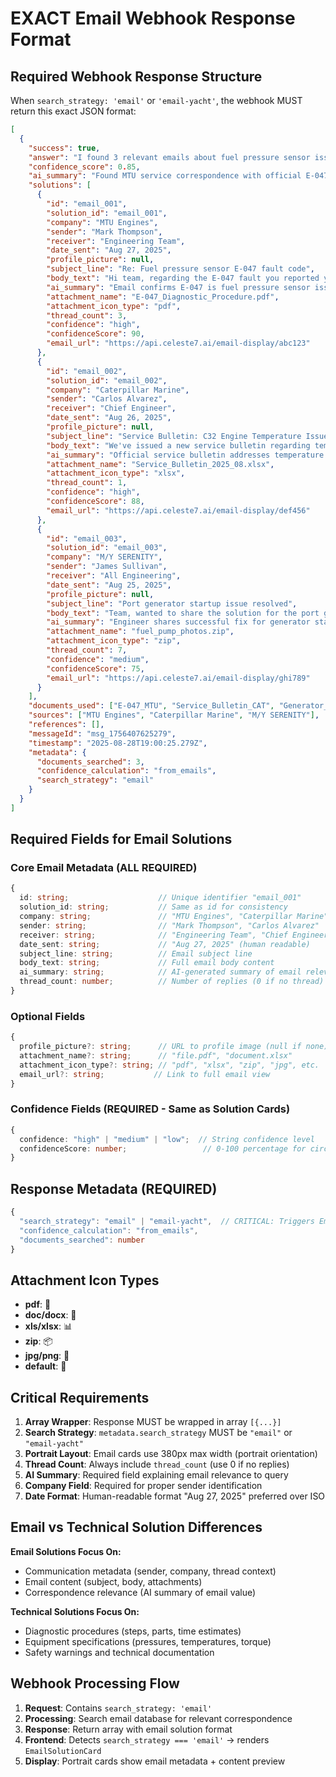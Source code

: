 # EXACT Email Webhook Response Format

## Required Webhook Response Structure

When `search_strategy: 'email'` or `'email-yacht'`, the webhook MUST return this exact JSON format:

```json
[
  {
    "success": true,
    "answer": "I found 3 relevant emails about fuel pressure sensor issues from MTU engineers and service teams...",
    "confidence_score": 0.85,
    "ai_summary": "Found MTU service correspondence with official E-047 diagnostic procedures and vendor recommendations",
    "solutions": [
      {
        "id": "email_001",
        "solution_id": "email_001", 
        "company": "MTU Engines",
        "sender": "Mark Thompson",
        "receiver": "Engineering Team",
        "date_sent": "Aug 27, 2025",
        "profile_picture": null,
        "subject_line": "Re: Fuel pressure sensor E-047 fault code",
        "body_text": "Hi team, regarding the E-047 fault you reported yesterday - this typically indicates a fuel pressure sensor malfunction. I've attached the diagnostic procedure from our latest service bulletin. The sensor should be reading between 45-50 PSI at idle. If readings are outside this range, replacement is recommended. Follow the attached calibration procedure after installation.",
        "ai_summary": "Email confirms E-047 is fuel pressure sensor issue. Provides official diagnostic procedure and recommends sensor replacement with specific pressure ranges and calibration steps.",
        "attachment_name": "E-047_Diagnostic_Procedure.pdf",
        "attachment_icon_type": "pdf",
        "thread_count": 3,
        "confidence": "high",
        "confidenceScore": 90,
        "email_url": "https://api.celeste7.ai/email-display/abc123"
      },
      {
        "id": "email_002",
        "solution_id": "email_002",
        "company": "Caterpillar Marine", 
        "sender": "Carlos Alvarez",
        "receiver": "Chief Engineer",
        "date_sent": "Aug 26, 2025", 
        "profile_picture": null,
        "subject_line": "Service Bulletin: C32 Engine Temperature Issues",
        "body_text": "We've issued a new service bulletin regarding temperature regulation on C32 engines. The issue affects serial numbers 5000-6500 manufactured between 2023-2024. Updated thermostat replacement procedure is attached along with revised temperature thresholds.",
        "ai_summary": "Official service bulletin addresses temperature regulation problems in specific C32 engine serial range. Includes updated thermostat replacement procedure and revised temperature specifications.",
        "attachment_name": "Service_Bulletin_2025_08.xlsx",
        "attachment_icon_type": "xlsx", 
        "thread_count": 1,
        "confidence": "high",
        "confidenceScore": 88,
        "email_url": "https://api.celeste7.ai/email-display/def456"
      },
      {
        "id": "email_003", 
        "solution_id": "email_003",
        "company": "M/Y SERENITY",
        "sender": "James Sullivan", 
        "receiver": "All Engineering",
        "date_sent": "Aug 25, 2025",
        "profile_picture": null,
        "subject_line": "Port generator startup issue resolved",
        "body_text": "Team, wanted to share the solution for the port generator that wouldn't start this morning. Turns out it was a simple fuel pump priming issue. Here's what worked: 1) Opened fuel valve fully, 2) Ran prime cycle 3x, 3) Checked for air bubbles. Generator started immediately after. Documenting this for future reference.",
        "ai_summary": "Engineer shares successful fix for generator startup failure. Solution involved fuel pump priming procedure with step-by-step documentation for future reference.",
        "attachment_name": "fuel_pump_photos.zip",
        "attachment_icon_type": "zip",
        "thread_count": 7, 
        "confidence": "medium",
        "confidenceScore": 75,
        "email_url": "https://api.celeste7.ai/email-display/ghi789"
      }
    ],
    "documents_used": ["E-047_MTU", "Service_Bulletin_CAT", "Generator_Fix_Internal"],
    "sources": ["MTU Engines", "Caterpillar Marine", "M/Y SERENITY"],
    "references": [],
    "messageId": "msg_1756407625279",
    "timestamp": "2025-08-28T19:00:25.279Z",
    "metadata": {
      "documents_searched": 3,
      "confidence_calculation": "from_emails", 
      "search_strategy": "email"
    }
  }
]
```

## Required Fields for Email Solutions

### Core Email Metadata (ALL REQUIRED)
```typescript
{
  id: string;                    // Unique identifier "email_001"
  solution_id: string;           // Same as id for consistency  
  company: string;               // "MTU Engines", "Caterpillar Marine" 
  sender: string;                // "Mark Thompson", "Carlos Alvarez"
  receiver: string;              // "Engineering Team", "Chief Engineer"
  date_sent: string;             // "Aug 27, 2025" (human readable)
  subject_line: string;          // Email subject line
  body_text: string;             // Full email body content
  ai_summary: string;            // AI-generated summary of email relevance
  thread_count: number;          // Number of replies (0 if no thread)
}
```

### Optional Fields
```typescript
{
  profile_picture?: string;      // URL to profile image (null if none)
  attachment_name?: string;      // "file.pdf", "document.xlsx" 
  attachment_icon_type?: string; // "pdf", "xlsx", "zip", "jpg", etc.
  email_url?: string;           // Link to full email view
}
```

### Confidence Fields (REQUIRED - Same as Solution Cards)
```typescript
{
  confidence: "high" | "medium" | "low";  // String confidence level
  confidenceScore: number;                 // 0-100 percentage for circle color
}
```

## Response Metadata (REQUIRED)
```typescript
{
  "search_strategy": "email" | "email-yacht",  // CRITICAL: Triggers EmailSolutionCard
  "confidence_calculation": "from_emails",
  "documents_searched": number
}
```

## Attachment Icon Types
- **pdf**: 📄
- **doc/docx**: 📝  
- **xls/xlsx**: 📊
- **zip**: 📦
- **jpg/png**: 📸
- **default**: 📎

## Critical Requirements

1. **Array Wrapper**: Response MUST be wrapped in array `[{...}]`
2. **Search Strategy**: `metadata.search_strategy` MUST be `"email"` or `"email-yacht"`
3. **Portrait Layout**: Email cards use 380px max width (portrait orientation)
4. **Thread Count**: Always include `thread_count` (use 0 if no replies)
5. **AI Summary**: Required field explaining email relevance to query
6. **Company Field**: Required for proper sender identification
7. **Date Format**: Human-readable format "Aug 27, 2025" preferred over ISO

## Email vs Technical Solution Differences

**Email Solutions Focus On:**
- Communication metadata (sender, company, thread context)
- Email content (subject, body, attachments)  
- Correspondence relevance (AI summary of email value)

**Technical Solutions Focus On:**
- Diagnostic procedures (steps, parts, time estimates)
- Equipment specifications (pressures, temperatures, torque)
- Safety warnings and technical documentation

## Webhook Processing Flow

1. **Request**: Contains `search_strategy: 'email'`
2. **Processing**: Search email database for relevant correspondence  
3. **Response**: Return array with email solution format
4. **Frontend**: Detects `search_strategy === 'email'` → renders `EmailSolutionCard`
5. **Display**: Portrait cards show email metadata + content preview